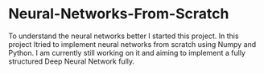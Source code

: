 # Neural-Networks-From-Scratch

To understand the neural networks better I started this project. 
In this project Itried to implement neural networks from scratch using Numpy and Python.
I am currently still working on it and aiming to implement a fully structured Deep Neural Network fully.
